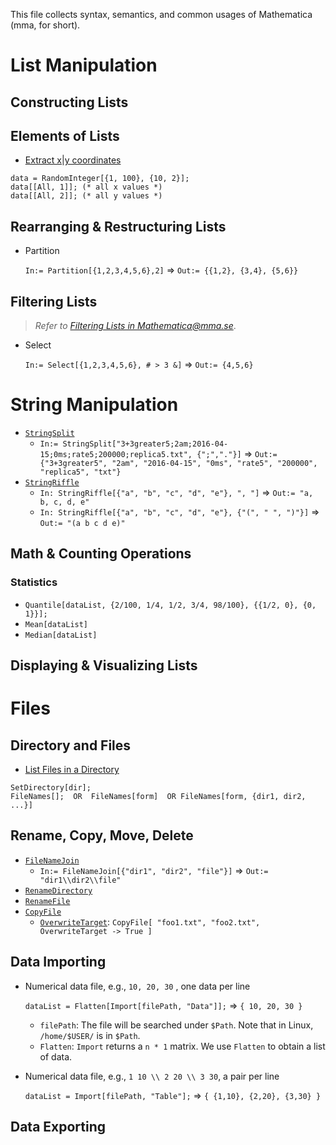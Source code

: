This file collects syntax, semantics, and common usages of Mathematica (mma, for short).

# List Manipulation

## Constructing Lists

## Elements of Lists
- [Extract x|y coordinates](http://mathematica.stackexchange.com/a/110990/22068)
```
data = RandomInteger[{1, 100}, {10, 2}];
data[[All, 1]]; (* all x values *)
data[[All, 2]]; (* all y values *)
```

## Rearranging & Restructuring Lists

- Partition

  `In:= Partition[{1,2,3,4,5,6},2]` => `Out:= {{1,2}, {3,4}, {5,6}}`
  
## Filtering Lists

> *Refer to [Filtering Lists in Mathematica@mma.se](http://mathematica.stackexchange.com/q/16676/22068)*.

- Select
  
  `In:= Select[{1,2,3,4,5,6}, # > 3 &]` => `Out:= {4,5,6}`

# String Manipulation
- [`StringSplit`](http://reference.wolfram.com/language/ref/StringSplit.html)
  - `In:= StringSplit["3+3greater5;2am;2016-04-15;0ms;rate5;200000;replica5.txt", {";","."}]` => `Out:= {"3+3greater5", "2am", "2016-04-15", "0ms", "rate5", "200000", "replica5", "txt"}`
- [`StringRiffle`](http://reference.wolfram.com/language/ref/StringRiffle.html)
  - `In: StringRiffle[{"a", "b", "c", "d", "e"}, ", "]` => `Out:= "a, b, c, d, e"`
  - `In: StringRiffle[{"a", "b", "c", "d", "e"}, {"(", " ", ")"}]` => `Out:= "(a b c d e)"`

## Math & Counting Operations

### Statistics
- `Quantile[dataList, {2/100, 1/4, 1/2, 3/4, 98/100}, {{1/2, 0}, {0, 1}}];`
- `Mean[dataList]`
- `Median[dataList]`

## Displaying & Visualizing Lists

# Files

## Directory and Files
- [List Files in a Directory]()
```
SetDirectory[dir];
FileNames[];  OR  FileNames[form]  OR FileNames[form, {dir1, dir2, ...}]
```

## Rename, Copy, Move, Delete
- [`FileNameJoin`](http://reference.wolfram.com/language/ref/FileNameJoin.html)
  - `In:= FileNameJoin[{"dir1", "dir2", "file"}]` => `Out:= "dir1\\dir2\\file"`
- [`RenameDirectory`](http://reference.wolfram.com/language/ref/RenameDirectory.html)
- [`RenameFile`](http://reference.wolfram.com/language/ref/RenameFile.html)
- [`CopyFile`](http://reference.wolfram.com/language/ref/CopyFile.html)
  - [`OverwriteTarget`](http://mathematica.stackexchange.com/a/63462/22068): `CopyFile[ "foo1.txt", "foo2.txt", OverwriteTarget -> True ]`

## Data Importing
- Numerical data file, e.g., `10, 20, 30` , one data per line

  `dataList = Flatten[Import[filePath, "Data"]];` => `{ 10, 20, 30 }`
  
  - `filePath`: The file will be searched under `$Path`. Note that in Linux, `/home/$USER/` is in `$Path`.
  - `Flatten`: `Import` returns a `n * 1` matrix. We use `Flatten` to obtain a list of data.
- Numerical data file, e.g., `1 10 \\ 2 20 \\ 3 30`, a pair per line
  
  `dataList = Import[filePath, "Table"];` => `{ {1,10}, {2,20}, {3,30} }`

## Data Exporting

